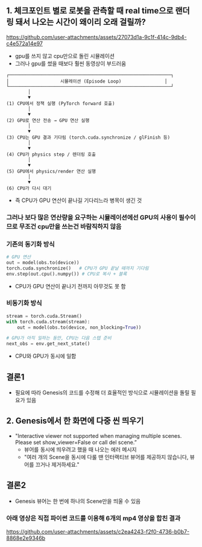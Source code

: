 ## 1. 체크포인트 별로 로봇을 관측할 때 real time으로 랜더링 돼서 나오는 시간이 왜이리 오래 걸릴까?

https://github.com/user-attachments/assets/27073d1a-9c1f-414c-9db4-c4e572a14e97

- gpu를 쓰지 않고 cpu만으로 돌린 시뮬레이션
- 그러나 gpu를 썼을 때보다 훨씬 동영상이 부드러움

```vbnet
┌────────────────────────────────────────────────────────────┐
│                   시뮬레이션 (Episode Loop)                │
└────────────────────────────────────────────────────────────┘
        │
        ▼
(1) CPU에서 정책 실행 (PyTorch forward 호출)
        │
        ▼
(2) GPU로 연산 전송 → GPU 연산 실행
        │
        ▼
(3) CPU는 GPU 결과 기다림 (torch.cuda.synchronize / glFinish 등)
        │
        ▼
(4) CPU가 physics step / 렌더링 호출
        │
        ▼
(5) GPU에서 physics/render 연산 실행
        │
        ▼
(6) CPU가 다시 대기
```
- 즉 CPU가 GPU 연산이 끝나길 기다리느라 병목이 생긴 것

### 그러나 보다 많은 연산량을 요구하는 시뮬레이션에선 GPU의 사용이 필수이므로 무조건 cpu만을 쓰는건 바람직하지 않음

### 기존의 동기화 방식
```python
# GPU 연산
out = model(obs.to(device))
torch.cuda.synchronize()   # CPU가 GPU 끝날 때까지 기다림
env.step(out.cpu().numpy()) # CPU로 복사 + 블록
```
- CPU가 GPU 연산이 끝나기 전까지 아무것도 못 함

### 비동기화 방식
```python
stream = torch.cuda.Stream()
with torch.cuda.stream(stream):
    out = model(obs.to(device, non_blocking=True))

# GPU가 아직 일하는 동안, CPU는 다음 스텝 준비
next_obs = env.get_next_state()
```
- CPU와 GPU가 동시에 일함

## 결론1
- 필요에 따라 Genesis의 코드를 수정해 더 효율적인 방식으로 시뮬레이션을 돌릴 필요가 있음

## 2. Genesis에서 한 화면에 다중 씬 띄우기
- "Interactive viewer not supported when managing multiple scenes. Please set show_viewer=False or call del scene.”
    - 뷰어를 동시에 띄우려고 했을 때 나오는 에러 메시지
    - "여러 개의 Scene을 동시에 다룰 땐 인터랙티브 뷰어를 제공하지 않습니다, 뷰어를 끄거나 제거하세요."
## 결론2
- Genesis 뷰어는 한 번에 하나의 Scene만을 띄울 수 있음

### 아래 영상은 직접 파이썬 코드를 이용해 6개의 mp4 영상을 합친 결과

https://github.com/user-attachments/assets/c2ea4243-f2f0-4736-b0b7-8868e2e9346b


